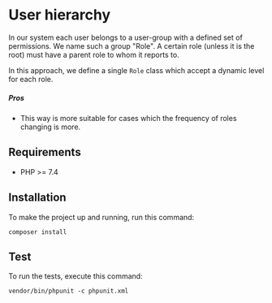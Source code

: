 # User hierarchy


In our system each user belongs to a user-group with a defined set of permissions.
We name such a group "Role". A certain role (unless it is the root) must have a parent role to whom it reports to. 

In this approach, we define a single `Role` class which accept a dynamic level for each role.

##### Pros

- This way is more suitable for cases which the frequency of roles changing is more.

## Requirements

 - PHP >= 7.4
 
## Installation

To make the project up and running, run this command:

```
composer install
```

## Test

To run the tests, execute this command:

```
vendor/bin/phpunit -c phpunit.xml
```

